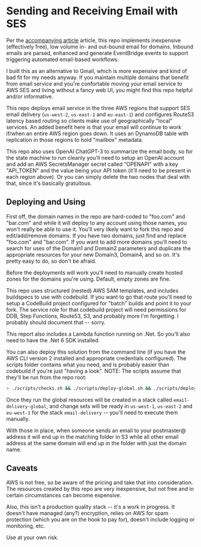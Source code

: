 # Sending and Receiving Email with SES

Per the [accompanying article](https://medium.com/@lee.harding/how-to-be-an-email-deadbeat-b3e4071ef600) article, this repo implements inexpensive (effectively free), low volume in- and out-bound email for domains. Inbound emails are parsed, enhanced and generate EventBridge events to support triggering automated email-based workflows.

I built this as an alternative to Gmail, which is more expensive and kind of bad fit for my needs anyway.  If you maintain multiple domains that benefit from email service and you're confortable moving your email service to AWS SES and living without a fancy web UI, you might find this repo helpful and/or informative.

This repo deploys email service in the three AWS regions that support SES email delivery (`us-west-2`, `us-east-1` and `eu-east-1`) and configures Route53 latency based routing so clients make use of geographically "local" services. An added benefit here is that your email will continue to work if/when an entire AWS region goes down. It uses an DynamoDB table with replication in those regions to hold "mailbox" metadata.

This repo also uses OpenAI ChatGPT-3 to summarize the email body, so for the state machine to run cleanly you'll need to setup an OpenAI account and add an AWS SecretsManager secret called "OPENAPI" with a key "API_TOKEN" and the value being your API token (it'll need to be present in each region above). Or you can simply delete the two nodes that deal with that, since it's basically gratuitous. 

## Deploying and Using

First off, the domain names in the repo are hard-coded to "foo.com" and "bar.com" and while it will deploy to any account using those names, you won't really be able to use it.  You'll very likely want to fork this repo and edit/add/remove domains. If you have two domains, just find and replace "foo.com" and "bar.com".  If you want to add more domains you'll need to search for uses of the Domain1 and Domain2 parameters and duplicate the appropriate resources for your new Domain3, Domain4, and so on. It's pretty easy to do, so don't be afraid.

Before the deployments will work you'll need to manually create hosted zones for the domains you're using. Default, empty zones are fine.

This repo uses structured (nested) AWS SAM templates, and includes buildspecs to use with codebuild.  If you want to go that route you'll need to setup a CodeBuild project configured for "batch" builds and point it to your fork. The service role for that codebuild project will need permissions for DDB, Step Functions, Route53, S3, and probably more I'm forgetting.  I probably should document that -- sorry.

This report also includes a Lambda function running on .Net.  So you'll also need to have the .Net 6 SDK installed. 

You can also deploy this solution from the command line (if you have the AWS CLI version 2 installed and appropriate credentials configured). The scripts folder contains what you need, and is probably easier than codebuild if you're just "having a look". NOTE: The scripts assume that they'll be run from the repo root:

```bash
> ./scripts/checks.sh && ./scripts/deploy-global.sh && ./scripts/deploy-region.sh
```

Once they run the global resources will be created in a stack called `email-delivery-global`, and change sets will be ready in `us-west-1`, `us-east-2` and `eu-west-1` for the stack `email-delivery` -- you'll need to execute them manually.

With those in place, when someone sends an email to your postmaster@ address it will end up in the matching folder in S3 while all other email address at the same domain will end up in the folder with just the domain name.

## Caveats

AWS is not free, so be aware of the pricing and take that into consideration.  The resources created by this repo are very inexpensive, but not free and in certain circumstances can become expensive.  

Also, this isn't a production quality stack -- it's a work in progress. It doesn't have managed (any?) encryption, relies on AWS for spam protection (which you are on the hook to pay for), doesn't include logging or monitoring, etc.  

Use at your own risk.
